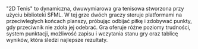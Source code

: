"2D Tenis" to dynamiczna, dwuwymiarowa gra tenisowa stworzona przy użyciu biblioteki SFML. W tej grze dwóch graczy steruje platformami na przeciwległych końcach planszy, próbując odbijać piłkę i zdobywać punkty, gdy przeciwnik nie zdoła jej odebrać. Gra oferuje różne poziomy trudności, system punktacji, możliwość zapisu i wczytania stanu gry oraz tablicę wyników, która śledzi najlepsze rezultaty.
